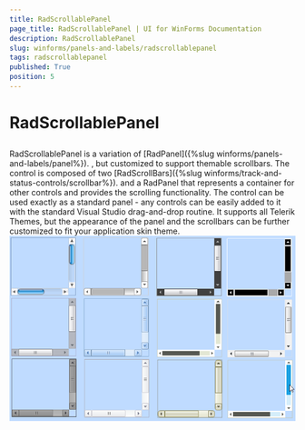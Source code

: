 ```yaml
---
title: RadScrollablePanel
page_title: RadScrollablePanel | UI for WinForms Documentation
description: RadScrollablePanel
slug: winforms/panels-and-labels/radscrollablepanel
tags: radscrollablepanel
published: True
position: 5
---
```


# RadScrollablePanel



## 

RadScrollablePanel is a variation of
          [RadPanel]({%slug winforms/panels-and-labels/panel%}).
          , but customized to support themable scrollbars. The control is composed of two
          [RadScrollBars]({%slug winforms/track-and-status-controls/scrollbar%}).
          and a RadPanel that represents a container for other controls and provides the scrolling
          functionality. The control can be used exactly as a standard panel - any controls can be
          easily added to it with the standard Visual Studio drag-and-drop routine.
          It supports all Telerik Themes, but the appearance of the panel and the scrollbars
          can be further customized to fit your application skin theme.
        ![panels-and-labels-radscrollablepanel 001](images/panels-and-labels-radscrollablepanel001.png)
